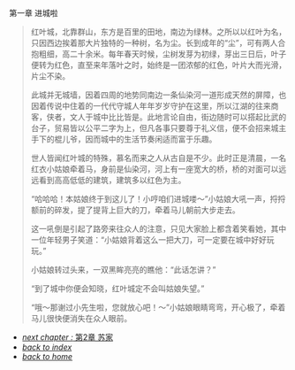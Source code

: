 第一章 进城啦

>   红叶城，北靠群山，东方是百里的田地，南边为绿林。之所以以红叶为名，只因西边挨着那大片独特的一种树，名为尘。长到成年的“尘”，可有两人合抱粗细，高二十余米。每年春天时候，尘树发芽为初绿，芽出三日后，叶子便转为红色，直至来年落叶之时，始终是一团浓郁的红色，叶片大而光滑，片尘不染。
>
>   此城并无城墙，因着四周的地势同南边一条仙染河一道形成天然的屏障，也因着传说中住着的一代代守城人年年岁岁守护在这里，所以江湖的往来商客，侠者，文人于城中比比皆是。此地言论自由，街边随时可以搭起比武的台子，贸易皆以公平二字为上，但凡各事只要尊于礼义信，便不会招来城主手下的棍儿爷，因而城中的生活节奏闲适而富于乐趣。
>
>   世人皆闻红叶城的特殊，慕名而来之人从古自是不少。此时正是清晨，一名红衣小姑娘牵着马，身前是仙染河，河上有一座宽大的桥，桥的对面可以远远看到高高低低的建筑，建筑多以红色为主。
>
>   “哈哈哈！本姑娘终于到这儿了！小哼咱们进城喽～”小姑娘大吼一声，捋捋额前的碎发，提了提背上巨大的刀，牵着马儿朝前大步走去。
>
>   这一吼倒是引起了路旁来往众人的注意，只见大家脸上都含着笑看她，其中一位年轻男子笑道：“小姑娘背着这么一把大刀，可一定要在城中好好玩玩。”
>
>   小姑娘转过头来，一双黑眸亮亮的瞧他：“此话怎讲？”
>
>   “到了城中你便会知晓，红叶城定不会叫姑娘失望。”
>
>   “哦～那谢过小先生啦，您就放心吧！～”小姑娘眼睛弯弯，开心极了，牵着马儿很快便消失在众人眼前。

- [*next chapter :* 第2章 苏家](https://fiiish-yu.github.io/redleaf/chapters/chapter2)
- [*back to index*](https://fiiish-yu.github.io/redleaf/index)
- [*back to home*](https://fiiish-yu.github.io/)